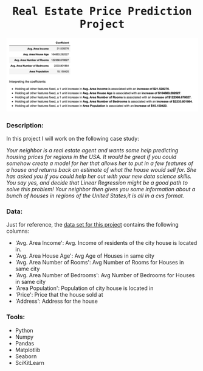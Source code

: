 # <h1 align="center"><samp> Real Estate Price Prediction Project </samp></h1>

![alt text](RealEst-project-image.png)

### Description:
In this project I will work on the following case study:

*Your neighbor is a real estate agent and wants some help predicting housing prices for regions in the USA. It would be great if you could somehow create a model for her that allows her to put in a few features of a house and returns back an estimate of what the house would sell for. She has asked you if you could help her out with your new data science skills. You say yes, and decide that Linear Regression might be a good path to solve this problem! Your neighbor then gives you some information about a bunch of houses in regions of the United States,it is all in a cvs format.*

### Data:
Just for reference, the [data set for this project](USA_Housing.csv) contains the following columns:
* 'Avg. Area Income': Avg. Income of residents of the city house is located in.
* 'Avg. Area House Age': Avg Age of Houses in same city
* 'Avg. Area Number of Rooms': Avg Number of Rooms for Houses in same city
* 'Avg. Area Number of Bedrooms': Avg Number of Bedrooms for Houses in same city
* 'Area Population': Population of city house is located in
* 'Price': Price that the house sold at
* 'Address': Address for the house

### Tools:
* Python
* Numpy
* Pandas
* Matplotlib
* Seaborn
* SciKitLearn
